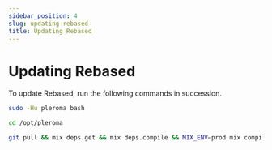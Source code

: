 ```yaml
---
sidebar_position: 4
slug: updating-rebased
title: Updating Rebased
---
```


# Updating Rebased

To update Rebased, run the following commands in succession.

```bash
sudo -Hu pleroma bash
```
```bash
cd /opt/pleroma
```
```bash
git pull && mix deps.get && mix deps.compile && MIX_ENV=prod mix compile && MIX_ENV=prod mix ecto.migrate
```


